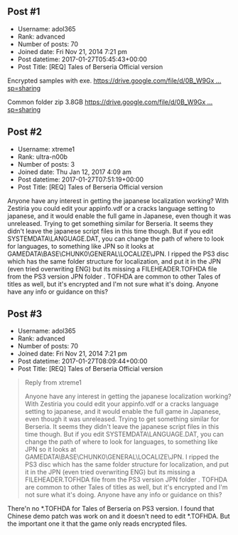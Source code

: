 ## Post #1
- Username: adol365
- Rank: advanced
- Number of posts: 70
- Joined date: Fri Nov 21, 2014 7:21 pm
- Post datetime: 2017-01-27T05:45:43+00:00
- Post Title: [REQ] Tales of Berseria Official version

Encrypted samples with exe.
[https://drive.google.com/file/d/0B_W9Gx ... sp=sharing](https://drive.google.com/file/d/0B_W9GxbdsVIGNkU0ajZGR3k4SU0/view?usp=sharing)

Common folder zip 3.8GB
[https://drive.google.com/file/d/0B_W9Gx ... sp=sharing](https://drive.google.com/file/d/0B_W9GxbdsVIGb3cyWmE4VWdXWWs/view?usp=sharing)
## Post #2
- Username: xtreme1
- Rank: ultra-n00b
- Number of posts: 3
- Joined date: Thu Jan 12, 2017 4:09 am
- Post datetime: 2017-01-27T07:51:19+00:00
- Post Title: [REQ] Tales of Berseria Official version

Anyone have any interest in getting the japanese localization working? With Zestiria you could edit your appinfo.vdf or a cracks language setting to japanese, and it would enable the full game in Japanese, even though it was unreleased. Trying to get something similar for Berseria. It seems they didn't leave the japanese script files in this time though. But if you edit SYSTEMDATA\LANGUAGE.DAT, you can change the path of where to look for languages, to something like JPN so it looks at GAMEDATA\BASE\CHUNK0\GENERAL\LOCALIZE\JPN. I ripped the PS3 disc which has the same folder structure for localization, and put it in the JPN (even tried overwriting ENG) but its missing a FILEHEADER.TOFHDA file from the PS3 version JPN folder . TOFHDA are common to other Tales of titles as well, but it's encrypted and I'm not sure what it's doing. Anyone have any info or guidance on this?
## Post #3
- Username: adol365
- Rank: advanced
- Number of posts: 70
- Joined date: Fri Nov 21, 2014 7:21 pm
- Post datetime: 2017-01-27T08:09:44+00:00
- Post Title: [REQ] Tales of Berseria Official version

> Reply from xtreme1
>
> Anyone have any interest in getting the japanese localization working? With Zestiria you could edit your appinfo.vdf or a cracks language setting to japanese, and it would enable the full game in Japanese, even though it was unreleased. Trying to get something similar for Berseria. It seems they didn't leave the japanese script files in this time though. But if you edit SYSTEMDATA\LANGUAGE.DAT, you can change the path of where to look for languages, to something like JPN so it looks at GAMEDATA\BASE\CHUNK0\GENERAL\LOCALIZE\JPN. I ripped the PS3 disc which has the same folder structure for localization, and put it in the JPN (even tried overwriting ENG) but its missing a FILEHEADER.TOFHDA file from the PS3 version JPN folder . TOFHDA are common to other Tales of titles as well, but it's encrypted and I'm not sure what it's doing. Anyone have any info or guidance on this?

There'n no *.TOFHDA for Tales of Berseria on PS3 version. I found that Chinese demo patch was work on and it doesn't need to edit *.TOFHDA.
But the important one it that the game only reads encrypted files.
